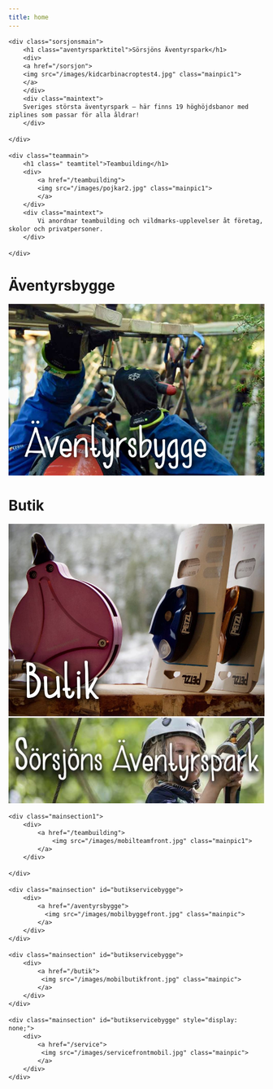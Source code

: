 ```yaml
---
title: home
---
```

<html lang="en">

<div class="maincontainer">



</div>

<div class="maincontainer">
	
	<div class="sorsjonsmain">
		<h1 class="aventyrsparktitel">Sörsjöns Äventyrspark</h1>
	    <div>
	    <a href="/sorsjon">
		<img src="/images/kidcarbinacroptest4.jpg" class="mainpic1"> 
		</a>
	    </div>
	    <div class="maintext">
	    Sveriges största äventyrspark – här finns 19 höghöjdsbanor med ziplines som passar för alla åldrar!
	    </div>
    
	</div>
	
	<div class="teammain">
		<h1 class=" teamtitel">Teambuilding</h1>
	    <div>
	    	<a href="/teambuilding">
			<img src="/images/pojkar2.jpg" class="mainpic1">
			</a>
	    </div>
	    <div class="maintext">
			Vi anordnar teambuilding och vildmarks-upplevelser åt företag, skolor och privatpersoner.  
		</div>

	</div>
    
<div class="buildmain" id="butikservicebygge">
    <h1 class=" byggetitel">Äventyrsbygge</h1>
    <div>
	<a href="/aventyrsbygge">
    <img src="/images/byggenew2.jpg" class="mainpic1"> 
    </a>
    </div>
</div>

<div class="storemain" id="butikservicebygge">
    <h1 class="butiktitel">Butik</h1>
    <div>
	<a href="/butik">
    <img src="/images/butiknew2.jpg" class="mainpic1">
	</a>
    </div>
</div>

<div class="mainsection" id="butikservicebygge" style="display: none;">
    <h1 class="servicetitel">Servicecenter</h1>
    <div>
	<a href="/service">
    <img src="/images/service201922.jpeg" class="mainpic">
	</a> 
    </div>
</div>
</div>







<div id="mobilmaincontainer">
	<div class="mainsection1">
    	<div>
   		 	<a href="/sorsjon">
				<img src="/images/sorsjonfrontmobil.jpg" class="mainpic1">
			</a>
    	</div>
	</div>

	<div class="mainsection1">
    	<div>
   	 		<a href="/teambuilding">
				<img src="/images/mobilteamfront.jpg" class="mainpic1"> 
			</a>
    	</div>

	</div>
	    
	<div class="mainsection" id="butikservicebygge">
    	<div>
			<a href="/aventyrsbygge">
  			  <img src="/images/mobilbyggefront.jpg" class="mainpic"> 
    	  	</a>
   	 	</div>
	</div>

	<div class="mainsection" id="butikservicebygge">
   	 	<div>
			<a href="/butik">
   			 <img src="/images/mobilbutikfront.jpg" class="mainpic">
		 	</a>
    	</div>
	</div>

	<div class="mainsection" id="butikservicebygge" style="display: none;">
   	 	<div>
			<a href="/service">
   			 <img src="/images/servicefrontmobil.jpg" class="mainpic">
		 	</a> 
    	</div>
	</div>
</div>
